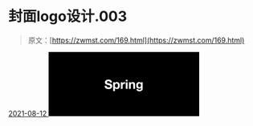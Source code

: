 <!--yml
category: 未分类
date: 0001-01-01 00:00:00
-->

# 封面logo设计.003

> 原文：[https://zwmst.com/169.html](https://zwmst.com/169.html)

   [ <time datetime="2021-08-12T09:32:42+08:00"> 2021-08-12 </time> ](https://zwmst.com/%e5%b0%81%e9%9d%a2logo%e8%ae%be%e8%ae%a1-003-2)  [![](img/faac473aa1841f764633231e401909fd.png)](https://zwmst.com/wp-content/uploads/2021/08/1628731962-d1b26780ef90a08.jpeg)